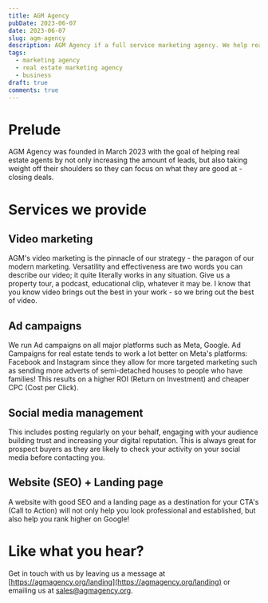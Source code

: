 ```yaml
---
title: AGM Agency
pubDate: 2023-06-07
date: 2023-06-07
slug: agm-agency
description: AGM Agency if a full service marketing agency. We help real estate agents increase their income and take weight off their shoulders.
tags:
  - marketing agency
  - real estate marketing agency
  - business
draft: true
comments: true
---
```


# Prelude

AGM Agency was founded in March 2023 with the goal of helping real estate agents by not only increasing the amount of leads, but also taking weight off their shoulders so they can focus on what they are good at - closing deals.

# Services we provide

## Video marketing

AGM's video marketing is the pinnacle of our strategy - the paragon of our modern marketing. Versatility and effectiveness are two words you can describe our video; it quite literally works in any situation. Give us a property tour, a podcast, educational clip, whatever it may be. I know that you know video brings out the best in your work - so we bring out the best of video.

## Ad campaigns

We run Ad campaigns on all major platforms such as Meta, Google. Ad Campaigns for real estate tends to work a lot better on Meta's platforms: Facebook and Instagram since they allow for more targeted marketing such as sending more adverts of semi-detached houses to people who have families! This results on a higher ROI (Return on Investment) and cheaper CPC (Cost per Click).

## Social media management

This includes posting regularly on your behalf, engaging with your audience building trust and increasing your digital reputation. This is always great for prospect buyers as they are likely to check your activity on your social media before contacting you.

## Website (SEO) + Landing page

A website with good SEO and a landing page as a destination for your CTA's (Call to Action) will not only help you look professional and established, but also help you rank higher on Google!

# Like what you hear?

Get in touch with us by leaving us a message at [https://agmagency.org/landing](https://agmagency.org/landing) or emailing us at [sales@agmagency.org](mailto:sales@agmagency.org).
